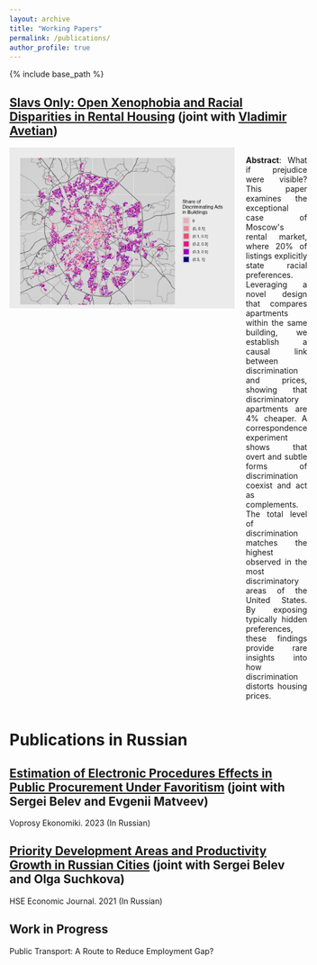 ```yaml
---
layout: archive
title: "Working Papers"
permalink: /publications/
author_profile: true
---
```


{% include base_path %}

<a href="https://papers.ssrn.com/sol3/papers.cfm?abstract_id=4983808" target="_blank">Slavs Only: Open Xenophobia and Racial Disparities in Rental Housing</a> (joint with <a href="https://vladimir-avetian.github.io/" target="_blank">Vladimir Avetian</a>)
-----

<div style="display: flex; align-items: flex-start;">
       <img src="/images/map_dots_cat.jpg" alt="Viktor" style="width: 400px; margin-right: 20px;">
  <div>
 <p align="justify"><b>Abstract</b>: What if prejudice were visible? This paper examines the exceptional case of Moscow's rental market, where 20% of listings explicitly state racial preferences. Leveraging a novel design that compares apartments within the same building, we establish a causal link between discrimination and prices, showing that discriminatory apartments are 4% cheaper. A correspondence experiment shows that overt and subtle forms of discrimination coexist and act as complements. The total level of discrimination matches the highest observed in the most discriminatory areas of the United States. By exposing typically hidden preferences, these findings provide rare insights into how discrimination distorts housing prices.</p>
  </div>
</div>

Publications in Russian 
=====


<a href="https://doi.org/10.32609/0042-8736-2023-9-47-64" target="_blank">Estimation of Electronic Procedures Effects in Public Procurement Under Favoritism</a> (joint with Sergei Belev and Evgenii Matveev)
-----
Voprosy Ekonomiki. 2023 (In Russian)


<a href="https://doi.org/10.17323/1813-8691-2021-25-1-9-41" target="_blank">Priority Development Areas and Productivity Growth in Russian Cities</a> (joint with Sergei Belev and Olga Suchkova)
-----
HSE Economic Journal. 2021 (In Russian)

Work in Progress
----
Public Transport: A Route to Reduce Employment Gap?








